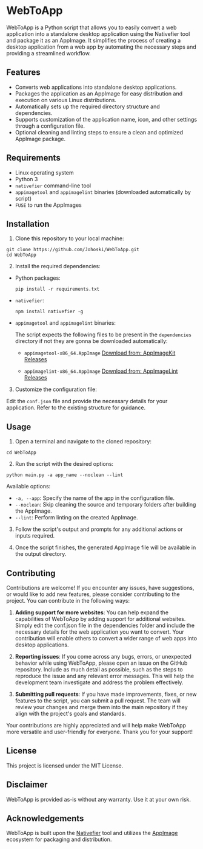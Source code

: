 # WebToApp
WebToApp is a Python script that allows you to easily convert a web application into a standalone desktop application using the Nativefier tool and package it as an AppImage. It simplifies the process of creating a desktop application from a web app by automating the necessary steps and providing a streamlined workflow.
## Features
- Converts web applications into standalone desktop applications.
- Packages the application as an AppImage for easy distribution and execution on various Linux distributions.
- Automatically sets up the required directory structure and dependencies.
- Supports customization of the application name, icon, and other settings through a configuration file.
- Optional cleaning and linting steps to ensure a clean and optimized AppImage package.
## Requirements

- Linux operating system
- Python 3
- `nativefier` command-line tool
- `appimagetool` and `appimagelint` binaries (downloaded automatically by script)
- `FUSE` to run the AppImages

## Installation

1. Clone this repository to your local machine:

```
git clone https://github.com/Johoski/WebToApp.git
cd WebToApp
```

2. Install the required dependencies:

- Python packages:

  ```
  pip install -r requirements.txt
  ```

- `nativefier`:

  ```
  npm install nativefier -g
  ```

- `appimagetool` and `appimagelint` binaries:

  The script expects the following files to be present in the `dependencies` directory if not they are gonna be downloaded automatically:
  - `appimagetool-x86_64.AppImage` [Download from: AppImageKit Releases](https://github.com/AppImage/AppImageKit/releases)

  - `appimagelint-x86_64.AppImage` [Download from: AppImageLint Releases](https://github.com/TheAssassin/appimagelint/releases)


3. Customize the configuration file:

Edit the `conf.json` file and provide the necessary details for your application. Refer to the existing structure for guidance.

## Usage

1. Open a terminal and navigate to the cloned repository:

```
cd WebToApp
```

2. Run the script with the desired options:

```
python main.py -a app_name --noclean --lint
```

Available options:
- `-a, --app`: Specify the name of the app in the configuration file.
- `--noclean`: Skip cleaning the source and temporary folders after building the AppImage.
- `--lint`: Perform linting on the created AppImage.

3. Follow the script's output and prompts for any additional actions or inputs required.

4. Once the script finishes, the generated AppImage file will be available in the output directory.

## Contributing

Contributions are welcome! If you encounter any issues, have suggestions, or would like to add new features, please consider contributing to the project. You can contribute in the following ways:

1. **Adding support for more websites**: You can help expand the capabilities of WebToApp by adding support for additional websites. Simply edit the conf.json file in the dependencies folder and include the necessary details for the web application you want to convert. Your contribution will enable others to convert a wider range of web apps into desktop applications.

2. **Reporting issues**: If you come across any bugs, errors, or unexpected behavior while using WebToApp, please open an issue on the GitHub repository. Include as much detail as possible, such as the steps to reproduce the issue and any relevant error messages. This will help the development team investigate and address the problem effectively.

3. **Submitting pull requests**: If you have made improvements, fixes, or new features to the script, you can submit a pull request. The team will review your changes and merge them into the main repository if they align with the project's goals and standards.

Your contributions are highly appreciated and will help make WebToApp more versatile and user-friendly for everyone. Thank you for your support!

## License

This project is licensed under the MIT License.

## Disclaimer
WebToApp is provided as-is without any warranty. Use it at your own risk.

## Acknowledgements
WebToApp is built upon the [Nativefier](https://github.com/nativefier/nativefier) tool and utilizes the [AppImage](https://github.com/AppImage/AppImageKit) ecosystem for packaging and distribution.
